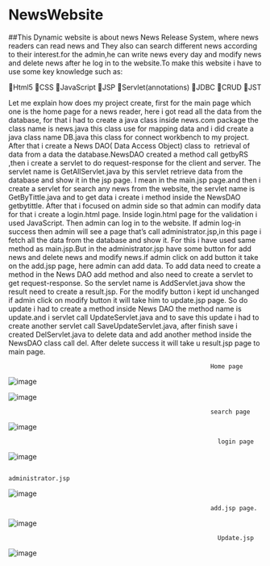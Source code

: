 # NewsWebsite
##This Dynamic website is about news News Release System, where news readers can read news and They also can search different news according to their interest.for the admin,he can write news every day and modify news and delete news after he log in to the website.To make this website i have to use some key knowledge such as:

Html5
CSS
JavaScript 
JSP
Servlet(annotations)
JDBC
CRUD
JST


Let me explain how does my project create, first for the main page which one is the home page for a news reader, here i got read all the data from the database, for that i had to create a java class inside news.com package the class name is news.java this class use for mapping data and i did create a java class name DB.java this class for connect workbench to my project. After that i create a News DAO( Data Access Object) class to  retrieval of data from a data the database.NewsDAO created a method call getbyRS ,then i create a servlet to do request-response for the client and server. The servlet name is GetAllServlet.java by this servlet retrieve data from the database and show it in the jsp page. I mean in the main.jsp page.and then i create a servlet for search any news from the website, the servlet name is GetByTittle.java and to get data i create i method inside the NewsDAO getbytittle. After that i focused on admin side so that admin can modify data  for that i create a login.html page. Inside login.html page for the validation i used JavaScript. Then admin can log in to the website. If admin log-in success then admin will see a page that’s call administrator.jsp,in this page i fetch all the data from the database and show it. For this i have used same method as main.jsp.But in the administrator.jsp have some button for add news and delete news and modify news.if admin click on add button it take on the add.jsp page, here admin can add data. To add data need to create a method in the News DAO add method and also need to create a servlet to get request-response. So the servlet name is AddServlet.java show the result need to create a result.jsp. For the modify button i kept id unchanged if admin click on modify button it will take him to update.jsp page. So do update i had to create a method inside News DAO the method name is update.and i servlet call UpdateServlet.java and to save this update i had to create another servlet call SaveUpdateServlet.java, after finish save i created DelServlet.java to delete data and add another method inside the NewsDAO class call del. After delete success it will take u result.jsp page to main page.


                                                            Home page
![image](https://user-images.githubusercontent.com/62865086/121635777-a797ec00-caa8-11eb-9b82-ca82f8dc7f03.png)


![image](https://user-images.githubusercontent.com/62865086/121635800-aff02700-caa8-11eb-8102-996585d5c0ab.png)


                                                            search page

![image](https://user-images.githubusercontent.com/62865086/121635851-c6967e00-caa8-11eb-8eeb-1f259517523e.png)

                                                              login page
                                                   
![image](https://user-images.githubusercontent.com/62865086/121635872-d2824000-caa8-11eb-8c51-b3e879b74821.png)



                                                          administrator.jsp 

![image](https://user-images.githubusercontent.com/62865086/121635887-d8782100-caa8-11eb-9e51-07bff30a5ec4.png)

                                                            add.jsp page.
![image](https://user-images.githubusercontent.com/62865086/121636207-5dfbd100-caa9-11eb-9175-3fc52b61e332.png)
                                                        
                                                              Update.jsp    
![image](https://user-images.githubusercontent.com/62865086/121636276-7b309f80-caa9-11eb-947e-bcd4246d9612.png)
                                                             
                                                        

